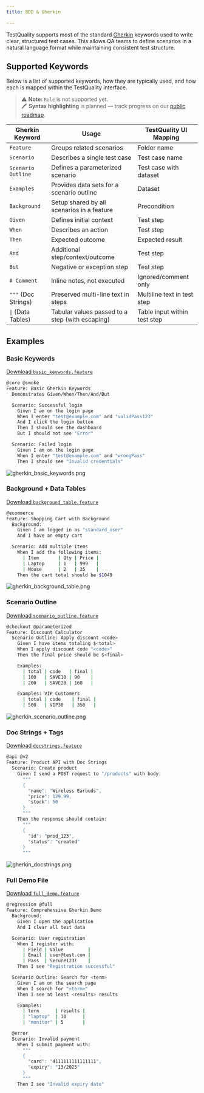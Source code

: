 ```yaml
---
title: BDD & Gherkin

---
```


TestQuality supports most of the standard [Gherkin](https://cucumber.io/docs/gherkin/reference/) keywords used to write clear, structured test cases. This allows QA teams to define scenarios in a natural language format while maintaining consistent test structure.

## Supported Keywords

Below is a list of supported keywords, how they are typically used, and how each is mapped within the TestQuality interface.

> ⚠️ **Note:** `Rule` is not supported yet.  
> 🖍️ **Syntax highlighting** is planned — track progress on our [public roadmap](https://testquality.productlift.dev/p/support-for-gherkin-syntax-highlighting-for-your-manual-test-H2Yue2).

| **Gherkin Keyword** | **Usage**                                          | **TestQuality UI Mapping**      |
|---------------------|----------------------------------------------------|---------------------------------|
| `Feature`           | Groups related scenarios                           | Folder name                     |
| `Scenario`          | Describes a single test case                       | Test case name                  |
| `Scenario Outline`  | Defines a parameterized scenario                   | Test case with dataset          |
| `Examples`          | Provides data sets for a scenario outline          | Dataset                         |
| `Background`        | Setup shared by all scenarios in a feature         | Precondition                    |
| `Given`             | Defines initial context                            | Test step                       |
| `When`              | Describes an action                                | Test step                       |
| `Then`              | Expected outcome                                   | Expected result                 |
| `And`               | Additional step/context/outcome                    | Test step                       |
| `But`               | Negative or exception step                         | Test step                       |
| `# Comment`         | Inline notes, not executed                         | Ignored/comment only            |
| `"""` (Doc Strings) | Preserved multi-line text in steps                 | Multiline text in test step     |
| `\|` (Data Tables)   | Tabular values passed to a step (with escaping)    | Table input within test step    |

## Examples

### Basic Keywords

[Download `basic_keywords.feature`](https://github.com/testquality-examples/gherkin-samples/raw/main/basic_keywords.feature)

```bash
@core @smoke
Feature: Basic Gherkin Keywords
  Demonstrates Given/When/Then/And/But

  Scenario: Successful login
    Given I am on the login page
    When I enter "test@example.com" and "validPass123"
    And I click the login button
    Then I should see the dashboard
    But I should not see "Error"

  Scenario: Failed login
    Given I am on the login page
    When I enter "test@example.com" and "wrongPass"
    Then I should see "Invalid credentials"
```

 ![gherkin_basic_keywords.png](../img/gherkin_basic_keywords.png)

### Background + Data Tables

[Download `background_table.feature`](https://github.com/BitModern/testQualityCli/tree/master/samples/featureFiles/background_table.feature)

```bash
@ecommerce
Feature: Shopping Cart with Background
  Background:
    Given I am logged in as "standard_user"
    And I have an empty cart

  Scenario: Add multiple items
    When I add the following items:
      | Item       | Qty | Price |
      | Laptop     | 1   | 999   |
      | Mouse      | 2   | 25    |
    Then the cart total should be $1049
```

 ![gherkin_background_table.png](../img/gherkin_background_table.png)

### Scenario Outline

[Download `scenario_outline.feature`](https://github.com/BitModern/testQualityCli/tree/master/samples/featureFiles/scenario_outline.feature)

```bash
@checkout @parameterized
Feature: Discount Calculator
  Scenario Outline: Apply discount <code>
    Given I have items totaling $<total>
    When I apply discount code "<code>"
    Then the final price should be $<final>

    Examples:
      | total | code   | final |
      | 100   | SAVE10 | 90    |
      | 200   | SAVE20 | 160   |

    Examples: VIP Customers
      | total | code    | final |
      | 500   | VIP30   | 350   |
```
 
 ![gherkin_scenario_outline.png](../img/gherkin_scenario_outline.png)

### Doc Strings + Tags

[Download `docstrings.feature`](https://github.com/BitModern/testQualityCli/tree/master/samples/featureFiles/docstrings.feature)

```bash
@api @v2
Feature: Product API with Doc Strings
  Scenario: Create product
    Given I send a POST request to "/products" with body:
      """
      {
        "name": "Wireless Earbuds",
        "price": 129.99,
        "stock": 50
      }
      """
    Then the response should contain:
      """
      {
        "id": "prod_123",
        "status": "created"
      }
      """
```

 ![gherkin_docstrings.png](../img/gherkin_docstrings.png)

### Full Demo File

[Download `full_demo.feature`](https://github.com/BitModern/testQualityCli/tree/master/samples/featureFiles/full_demo.feature)

```bash
@regression @full
Feature: Comprehensive Gherkin Demo
  Background:
    Given I open the application
    And I clear all test data

  Scenario: User registration
    When I register with:
      | Field | Value         |
      | Email | user@test.com |
      | Pass  | Secure123!    |
    Then I see "Registration successful"

  Scenario Outline: Search for <term>
    Given I am on the search page
    When I search for "<term>"
    Then I see at least <results> results

    Examples:
      | term      | results |
      | "laptop"  | 10      |
      | "monitor" | 5       |

  @error
  Scenario: Invalid payment
    When I submit payment with:
      """
      {
        "card": "4111111111111111",
        "expiry": "13/2025"
      }
      """
    Then I see "Invalid expiry date"
```